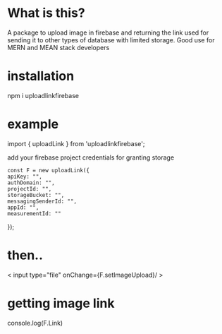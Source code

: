 # What is this?

A package to upload image in firebase and returning the link used for sending it to other types of database with limited storage. Good use for MERN and MEAN stack developers

# installation

npm i uploadlinkfirebase

# example
import { uploadLink } from 'uploadlinkfirebase';

add your firebase project credentials for granting storage

    const F = new uploadLink({
    apiKey: "",
    authDomain: "",
    projectId: "",
    storageBucket: "",
    messagingSenderId: "",
    appId: "",
    measurementId: ""
  });

# then.. 
< input type="file" onChange={F.setImageUpload}/ >

# getting image link
 console.log(F.Link)
